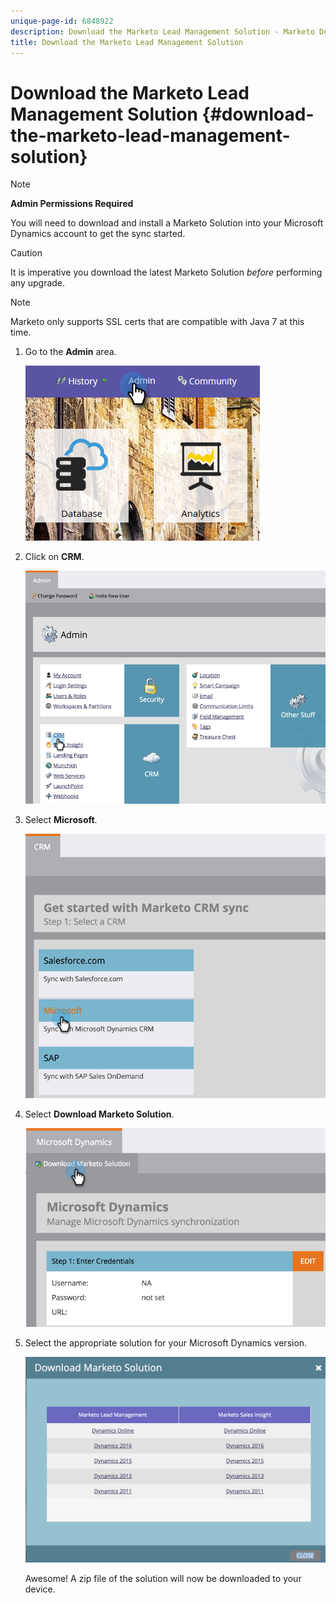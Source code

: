 ```yaml
---
unique-page-id: 6848922
description: Download the Marketo Lead Management Solution - Marketo Docs - Product Documentation
title: Download the Marketo Lead Management Solution
---
```


# Download the Marketo Lead Management Solution {#download-the-marketo-lead-management-solution}

>[!NOTE]
>
>**Admin Permissions Required**

You will need to download and install a Marketo Solution into your Microsoft Dynamics account to get the sync started.

>[!CAUTION]
>
>It is imperative you download the latest Marketo Solution _before_ performing any upgrade.

>[!NOTE]
>
>Marketo only supports SSL certs that are compatible with Java 7 at this time.

1. Go to the **Admin** area.

   ![](assets/admin-1.png)

1. Click on **CRM**.

   ![](assets/image2015-3-11-13-3a7-3a11.png)

1. Select **Microsoft**.

   ![](assets/image2015-3-11-13-3a9-3a7.png)

1. Select **Download Marketo Solution**.

   ![](assets/image2015-3-11-13-3a10-3a4.png)

1. Select the appropriate solution for your Microsoft Dynamics version.

   ![](assets/msd-online-1.png)

   Awesome! A zip file of the solution will now be downloaded to your device.
